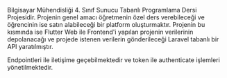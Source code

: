 Bilgisayar Mühendisliği 4. Sınıf Sunucu Tabanlı Programlama Dersi Projesidir. Projenin genel amacı öğretmenin özel ders verebileceği ve öğrencinin ise satın alabileceği bir platform oluşturmaktır.
Projenin bu kısmında ise Flutter Web ile Frontend'i yapılan projenin verilerinin depolanacağı ve projede istenen verilerin gönderileceği Laravel tabanlı bir API yaratılmıştır.

Endpointleri ile iletişime geçebilmektedir ve token ile authenticate işlemleri yönetilmektedir.
